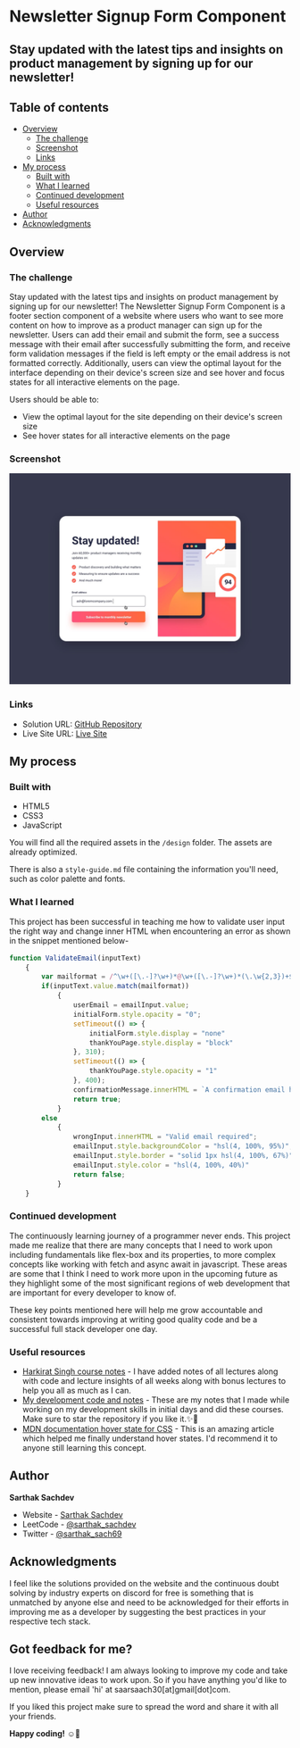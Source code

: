 # Newsletter Signup Form Component

## Stay updated with the latest tips and insights on product management by signing up for our newsletter!

## Table of contents

- [Overview](#overview)
  - [The challenge](#the-challenge)
  - [Screenshot](#screenshot)
  - [Links](#links)
- [My process](#my-process)
  - [Built with](#built-with)
  - [What I learned](#what-i-learned)
  - [Continued development](#continued-development)
  - [Useful resources](#useful-resources)
- [Author](#author)
- [Acknowledgments](#acknowledgments)

## Overview

### The challenge

Stay updated with the latest tips and insights on product management by signing up for our newsletter! The Newsletter Signup Form Component is a footer section component of a website where users who want to see more content on how to improve as a product manager can sign up for the newsletter. Users can add their email and submit the form, see a success message with their email after successfully submitting the form, and receive form validation messages if the field is left empty or the email address is not formatted correctly. Additionally, users can view the optimal layout for the interface depending on their device's screen size and see hover and focus states for all interactive elements on the page.

Users should be able to:

- View the optimal layout for the site depending on their device's screen size
- See hover states for all interactive elements on the page

### Screenshot

![Design Preview](./design/active-states.jpg)

### Links

- Solution URL: [GitHub Repository](https://github.com/SartHak-0-Sach/Newsletter-sign-up-page_frontend_project)
- Live Site URL: [Live Site](https://newsletter-singup-page.netlify.app/)

## My process

### Built with

- HTML5
- CSS3
- JavaScript

You will find all the required assets in the `/design` folder. The assets are already optimized.

There is also a `style-guide.md` file containing the information you'll need, such as color palette and fonts.

### What I learned

This project has been successful in teaching me how to validate user input the right way and change inner HTML when encountering an error as shown in the snippet mentioned below-

```js
function ValidateEmail(inputText)
    {
        var mailformat = /^\w+([\.-]?\w+)*@\w+([\.-]?\w+)*(\.\w{2,3})+$/;
        if(inputText.value.match(mailformat))
            {
                userEmail = emailInput.value;
                initialForm.style.opacity = "0";
                setTimeout(() => {
                    initialForm.style.display = "none"
                    thankYouPage.style.display = "block"
                }, 310);
                setTimeout(() => {
                    thankYouPage.style.opacity = "1"
                }, 400);
                confirmationMessage.innerHTML = `A confirmation email has been sent to <strong style="font-weight:500; font-family: 'Roboto-Bold', serif;">${userEmail}</strong>. Please open it and click the button inside to confirm your subscription.`
                return true;
            }
        else
            {
                wrongInput.innerHTML = "Valid email required";
                emailInput.style.backgroundColor = "hsl(4, 100%, 95%)";
                emailInput.style.border = "solid 1px hsl(4, 100%, 67%)";
                emailInput.style.color = "hsl(4, 100%, 40%)"
                return false;
            }
    }
```

### Continued development

The continuously learning journey of a programmer never ends. This project made me realize that there are many concepts that I need to work upon including fundamentals like flex-box and its properties, to more complex concepts like working with fetch and async await in javascript. These areas are some that I think I need to work more upon in the upcoming future as they highlight some of the most significant regions of web development that are important for every developer to know of. 

These key points mentioned here will help me grow accountable and consistent towards improving at writing good quality code and be a successful full stack developer one day.

### Useful resources

- [Harkirat Singh course notes](https://github.com/SartHak-0-Sach/harkirat-singh-course_code_and_notes) - I have added notes of all lectures along with code and lecture insights of all weeks along with bonus lectures to help you all as much as I can.
- [My development code and notes](https://github.com/SartHak-0-Sach/cwh-web-dev-playlist_code_and_notes) - These are my notes that I made while working on my development skills in initial days and did these courses. Make sure to star the repository if you like it.✨💫
- [MDN documentation hover state for CSS](https://developer.mozilla.org/en-US/docs/Web/CSS/:hover) - This is an amazing article which helped me finally understand hover states. I'd recommend it to anyone still learning this concept.

## Author

<b><strong>Sarthak Sachdev</strong></b>
- Website - [Sarthak Sachdev](https://itsmesarthak.netlify.app/)
- LeetCode - [@sarthak_sachdev](https://leetcode.com/u/sarthak_sachdev/)
- Twitter - [@sarthak_sach69](https://www.twitter.com/sarthak_sach69)

## Acknowledgments

I feel like the solutions provided on the website and the continuous doubt solving by industry experts on discord for free is something that is unmatched by anyone else and need to be acknowledged for their efforts in improving me as a developer by suggesting the best practices in your respective tech stack.

## Got feedback for me?

I love receiving feedback! I am always looking to improve my code and take up new innovative ideas to work upon. So if you have anything you'd like to mention, please email 'hi' at saarsaach30[at]gmail[dot]com.

If you liked this project make sure to spread the word and share it with all your friends.

**Happy coding!** ☺️🚀
